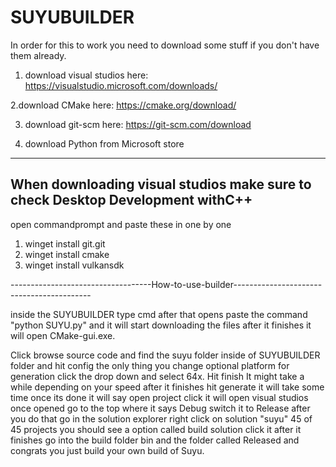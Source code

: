 # SUYUBUILDER
In order for this to work you need to download some stuff if you don't have them already.

1. download visual studios here: https://visualstudio.microsoft.com/downloads/

2.download CMake here: https://cmake.org/download/ 

3. download git-scm here: https://git-scm.com/download

4. download Python from Microsoft store
----------------------------------------------------------------------------------------------
When downloading visual studios make sure to check Desktop Development withC++
----------------------------------------------------------------------------------------------

open commandprompt and paste these in one by one 
1. winget install git.git 
2. winget install cmake
3. winget install vulkansdk

-----------------------------------How-to-use-builder------------------------------------------

inside the SUYUBUILDER type cmd after that opens paste the command "python SUYU.py" and it 
will start downloading the files after it finishes it will open CMake-gui.exe.  

Click browse source code and find the suyu folder inside of SUYUBUILDER folder and hit config
the only thing you change optional platform for generation click the drop down and select 64x.
Hit finish It might take a while depending on your speed after it finishes hit generate it 
will take some time once its done it will say open project click it will open visual studios once
opened go to the top where it says Debug switch it to Release after you do that go in the solution
 explorer right click on solution "suyu" 45 of 45 projects you should see a option
called build solution click it after it finishes go into the build folder bin and the folder
called Released and congrats you just build your own build of Suyu.
